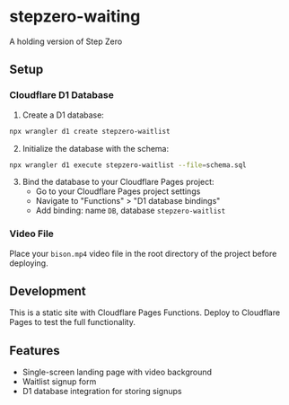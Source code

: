 # stepzero-waiting
A holding version of Step Zero

## Setup

### Cloudflare D1 Database

1. Create a D1 database:
```bash
npx wrangler d1 create stepzero-waitlist
```

2. Initialize the database with the schema:
```bash
npx wrangler d1 execute stepzero-waitlist --file=schema.sql
```

3. Bind the database to your Cloudflare Pages project:
   - Go to your Cloudflare Pages project settings
   - Navigate to "Functions" > "D1 database bindings"
   - Add binding: name `DB`, database `stepzero-waitlist`

### Video File

Place your `bison.mp4` video file in the root directory of the project before deploying.

## Development

This is a static site with Cloudflare Pages Functions. Deploy to Cloudflare Pages to test the full functionality.

## Features

- Single-screen landing page with video background
- Waitlist signup form
- D1 database integration for storing signups
